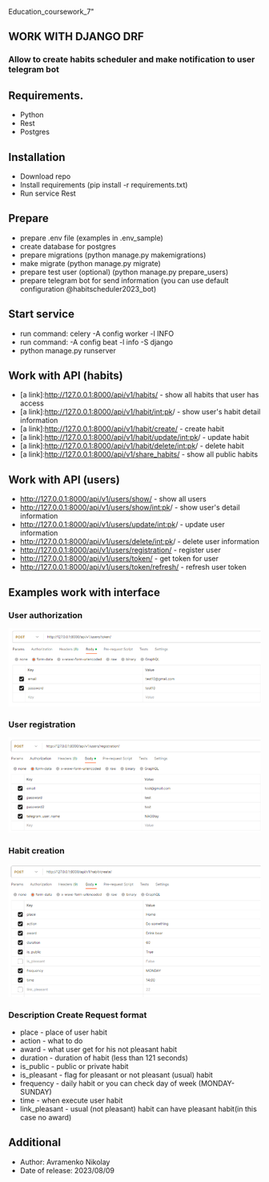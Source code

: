 Education_coursework_7" 

## WORK WITH DJANGO DRF
### Allow to create habits scheduler and make notification to user telegram bot
## Requirements.
* Python
* Rest
* Postgres
## Installation
* Download repo
* Install requirements (pip install -r requirements.txt)
* Run service Rest
## Prepare 
* prepare .env file (examples in .env_sample)
* create database for postgres
* prepare migrations (python manage.py makemigrations)
* make migrate (python manage.py migrate)
* prepare test user (optional) (python manage.py prepare_users)
* prepare telegram bot for send information (you can use default configuration @habitscheduler2023_bot)
## Start service
* run command: celery -A config worker -l INFO
* run command: -A config beat -l info -S django
* python manage.py runserver
## Work with API (habits)
* [a link]:http://127.0.0.1:8000/api/v1/habits/ - show all habits that user has access
* [a link]:http://127.0.0.1:8000/api/v1/habit/<int:pk>/ - show user's habit detail information
* [a link]:http://127.0.0.1:8000/api/v1/habit/create/ - create habit
* [a link]:http://127.0.0.1:8000/api/v1/habit/update/<int:pk>/ - update habit
* [a link]:http://127.0.0.1:8000/api/v1/habit/delete/<int:pk>/ - delete habit
* [a link]:http://127.0.0.1:8000/api/v1/share_habits/ - show all public habits
## Work with API (users)
* http://127.0.0.1:8000/api/v1/users/show/ - show all users
* http://127.0.0.1:8000/api/v1/users/show/<int:pk>/ - show user's detail information
* http://127.0.0.1:8000/api/v1/users/update/<int:pk>/ - update user information
* http://127.0.0.1:8000/api/v1/users/delete/<int:pk>/ - delete user information
* http://127.0.0.1:8000/api/v1/users/registration/ - register user
* http://127.0.0.1:8000/api/v1/users/token/ - get token for user
* http://127.0.0.1:8000/api/v1/users/token/refresh/ - refresh user token

## Examples work with interface
### User authorization
![authorization.PNG](authorization.PNG)
### User registration
![registration.PNG](registration.PNG)
### Habit creation
![create.PNG](create.PNG)

### Description Create Request format
* place - place of user habit
* action - what to do
* award - what user get for his not pleasant habit
* duration - duration of habit (less than 121 seconds)
* is_public - public or private habit
* is_pleasant - flag for pleasant or not pleasant (usual) habit
* frequency - daily habit or you can check day of week (MONDAY-SUNDAY)
* time - when execute user habit
* link_pleasant - usual (not pleasant) habit can have pleasant habit(in this case no award)

## Additional
* Author: Avramenko Nikolay
* Date of release: 2023/08/09